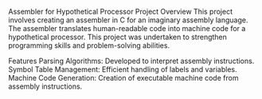 Assembler for Hypothetical Processor
Project Overview
This project involves creating an assembler in C for an imaginary assembly language. The assembler translates human-readable code into machine code for a hypothetical processor. This project was undertaken to strengthen programming skills and problem-solving abilities.

Features
Parsing Algorithms: Developed to interpret assembly instructions.
Symbol Table Management: Efficient handling of labels and variables.
Machine Code Generation: Creation of executable machine code from assembly instructions.
